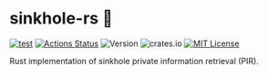 # sinkhole-rs 🦀

[![test](https://github.com/hashmatter/sinkhole-rs/workflows/test/badge.svg)](https://github.com/hashmatter/sinkhole-rs/actions?query=workflow%3Atest)
[![Actions Status](https://github.com/hashmatter/sinkhole-rs/workflows/audit/badge.svg)](https://github.com/hashmatter/sinkhole-rs/actions?query=workflow%3Aaudit)
![Version](https://img.shields.io/github/tag/hashmatter/sinkhole-rs.svg)
![crates.io](https://img.shields.io/crates/v/sinkhole.svg)
[![MIT License](https://img.shields.io/badge/license-MIT-blue.svg)](LICENSE)

Rust implementation of sinkhole private information retrieval (PIR).


